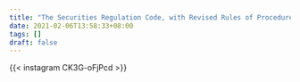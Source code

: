 ```yaml
---
title: "The Securities Regulation Code, with Revised Rules of Procedure of the Securities and Exchange Commission"
date: 2021-02-06T13:58:33+08:00
tags: []
draft: false
---
```

{{< instagram CK3G-oFjPcd >}}
